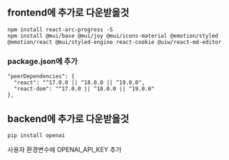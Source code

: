 
## frontend에 추가로 다운받을것
```
npm install react-arc-progress -S
npm install @mui/base @mui/joy @mui/icons-material @emotion/styled @emotion/react @mui/styled-engine react-cookie @uiw/react-md-editor
```


### package.json에 추가
```
"peerDependencies": {
  "react": "^17.0.0 || ^18.0.0 || ^19.0.0",
  "react-dom": "^17.0.0 || ^18.0.0 || ^19.0.0"
},

```

## backend에 추가로 다운받을것
```
pip install openai
```

사용자 환경변수에 OPENAI_API_KEY 추가

